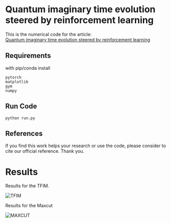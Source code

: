 # Quantum imaginary time evolution steered by reinforcement learning

This is the numerical code for the article: \
[Quantum imaginary time evolution steered by reinforcement learning](https://arxiv.org/abs/2105.08696) 

## Requirements
with pip/conda install

```
pytorch
matplotlib
gym
numpy
```

## Run Code

```
python run.py
```

## References 
If you find this work helps your research or use the code, please consider to cite our official reference. Thank you.

# Results 
Results for the TFIM.

![TFIM](https://github.com/Plmono/RL-qite/imgs/TFIM.PNG)



Results for the Maxcut

![MAXCUT](https://github.com/Plmono/RL-qite/imgs/maxcut.PNG)
